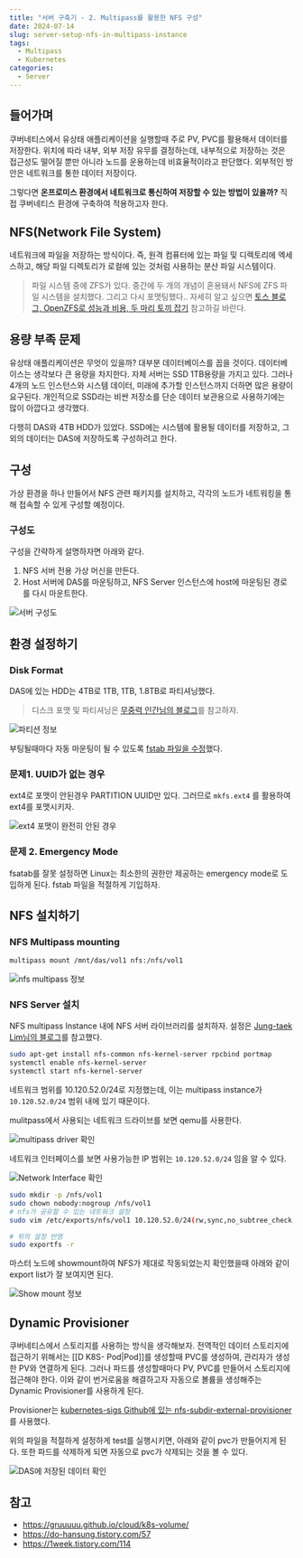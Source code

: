 ```yaml
---
title: "서버 구축기 - 2. Multipass를 활용한 NFS 구성"
date: 2024-07-14
slug: server-setup-nfs-in-multipass-instance
tags:
  - Multipass
  - Kubernetes
categories:
  - Server
---
```


## 들어가며

쿠버네티스에서 유상태 애플리케이션을 실행할때 주로 PV, PVC를 활용해서 데이터를 저장한다. 위치에 따라 내부, 외부 저장 유무를 결정하는데, 내부적으로 저장하는 것은 접근성도 떨어질 뿐만 아니라 노드를 운용하는데 비효율적이라고 판단했다. 외부적인 방안은 네트워크를 통한 데이터 저장이다.

그렇다면 **온프로미스 환경에서 네트워크로 통신하여 저장할 수 있는 방법이 있을까?** 직접 쿠버네티스 환경에 구축하여 적용하고자 한다.

## NFS(Network File System)

네트워크에 파일을 저장하는 방식이다. 즉, 원격 컴퓨터에 있는 파일 및 디렉토리에 엑세스하고, 해당 파일 디렉토리가 로컬에 있는 것처럼 사용하는 분산 파일 시스템이다.

> 파일 시스템 중에 ZFS가 있다. 중간에 두 개의 개념이 혼용돼서 NFS에 ZFS 파일 시스템을 설치했다. 그리고 다시 포맷팅했다..
> 자세히 알고 싶으면 [토스 블로그, OpenZFS로 성능과 비용, 두 마리 토끼 잡기](https://toss.tech/article/engineering-note-8) 참고하길 바란다.

## 용량 부족 문제

유상태 애플리케이션은 무엇이 있을까? 대부분 데이터베이스를 꼽을 것이다. 데이터베이스는 생각보다 큰 용량을 차지한다. 자체 서버는 SSD 1TB용량을 가지고 있다. 그러나 4개의 노드 인스턴스와 시스템 데이터, 미래에 추가할 인스턴스까지 더하면 많은 용량이 요구된다. 개인적으로 SSD라는 비싼 저장소를 단순 데이터 보관용으로 사용하기에는 많이 아깝다고 생각했다.

다행히 DAS와 4TB HDD가 있었다. SSD에는 시스템에 활용될 데이터를 저장하고, 그 외의 데이터는 DAS에 저장하도록 구성하려고 한다.

## 구성

가상 환경을 하나 만들어서 NFS 관련 패키지를 설치하고, 각각의 노드가 네트워킹을 통해 접속할 수 있게 구성할 예정이다.

### 구성도

구성을 간략하게 설명하자면 아래와 같다.

1. NFS 서버 전용 가상 머신을 만든다.
2. Host 서버에 DAS를 마운팅하고, NFS Server 인스턴스에 host에 마운팅된 경로를 다시 마운트한다.

![서버 구성도](img1.png)

## 환경 설정하기

### Disk Format

DAS에 있는 HDD는 4TB로 1TB, 1TB, 1.8TB로 파티셔닝했다.

> 디스크 포맷 및 파티셔닝은 [무중력 인간님의 블로그](https://zero-gravity.tistory.com/297)를 참고하자.

![파티션 정보](img2.png)

부팅될때마다 자동 마운팅이 될 수 있도록 [fstab 파일을 수정](https://guide.ncloud-docs.com/docs/server-ts-fstab-vpc)했다.

### 문제1. UUID가 없는 경우

ext4로 포맷이 안된경우 PARTITION UUID만 있다. 그러므로 `mkfs.ext4` 를 활용하여 ext4를 포맷시키자.

![ext4 포맷이 완전히 안된 경우](img3.png)

### 문제 2. Emergency Mode

fsatab를 잘못 설정하면 Linux는 최소한의 권한만 제공하는 emergency mode로 도입하게 된다. fstab 파일을 적절하게 기입하자.

## NFS 설치하기

### NFS Multipass mounting

```bash
multipass mount /mnt/das/vol1 nfs:/nfs/vol1
```

![nfs multipass 정보](img4.png)

### NFS Server 설치

NFS multipass Instance 내에 NFS 서버 라이브러리를 설치하자. 설정은 [Jung-taek Lim님의 블로그](https://heartsavior.medium.com/%ED%98%B8%EC%8A%A4%ED%8A%B8-%EC%84%9C%EB%B2%84-ubuntu-20-04-%EC%97%90-nfs-%EB%A5%BC-%EC%84%A4%EC%A0%95%ED%95%98%EA%B3%A0-spark-on-kubernetes-%EC%97%90%EC%84%9C-%EB%8F%99%EC%A0%81%EC%9C%BC%EB%A1%9C-%EB%B3%BC%EB%A5%A8%EC%9D%84-%ED%95%A0%EB%8B%B9%EB%B0%9B%EA%B8%B0-6c80bc71e6ed)를 참고했다.

```bash
sudo apt-get install nfs-common nfs-kernel-server rpcbind portmap
systemctl enable nfs-kernel-server
systemctl start nfs-kernel-server

```

네트워크 범위를 10.120.52.0/24로 지정했는데, 이는 multipass instance가 `10.120.52.0/24` 범위 내에 있기 때문이다.

mulitpass에서 사용되는 네트워크 드라이브를 보면 qemu를 사용한다.

![multipass driver 확인](img6.png)

네트워크 인터페이스를 보면 사용가능한 IP 범위는 `10.120.52.0/24` 임을 알 수 있다.

![Network Interface 확인](img7.png)

```bash
sudo mkdir -p /nfs/vol1
sudo chown nobody:nogroup /nfs/vol1
# nfs가 공유할 수 있는 네트워크 설정
sudo vim /etc/exports/nfs/vol1 10.120.52.0/24(rw,sync,no_subtree_check,no_root_squash)

# 위의 설정 반영
sudo exportfs -r
```

마스터 노드에 showmount하여 NFS가 제대로 작동되었는지 확인했을때 아래와 같이 export list가 잘 보여지면 된다.

![Show mount 정보](img8.png)

## Dynamic Provisioner

쿠버네티스에서 스토리지를 사용하는 방식을 생각해보자. 전역적인 데이터 스토리지에 접근하기 위해서는 [[D K8S- Pod|Pod]]를 생성할때 PVC를 생성하여, 관리자가 생성한 PV와 연결하게 된다. 그러나 파드를 생성할때마다 PV, PVC를 만들어서 스토리지에 접근해야 한다. 이와 같이 번거로움을 해결하고자 자동으로 볼륨을 생성해주는 Dynamic Provisioner를 사용하게 된다.

Provisioner는 [kubernetes-sigs Github에 있는 nfs-subdir-external-provisioner](https://github.com/kubernetes-sigs/nfs-subdir-external-provisioner#with-helm)를 사용했다.

위의 파일을 적절하게 설정하게 test를 실행시키면, 아래와 같이 pvc가 만들어지게 된다. 또한 파드를 삭제하게 되면 자동으로 pvc가 삭제되는 것을 볼 수 있다.

![DAS에 저장된 데이터 확인](img9.png)

## 참고

- https://gruuuuu.github.io/cloud/k8s-volume/
- https://do-hansung.tistory.com/57
- https://1week.tistory.com/114
